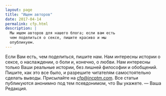 ```yaml
---
layout: page
title: "Ищем авторов"
date: 2017-04-14
permalink: cfp.html
description: |
  Мы ищем авторов для нашего блога; если вам есть
  чем поделиться о сексе, пишите красиво и мы
  опубликуем.
---
```


Если Вам есть, чем поделиться, пишите нам.
Нам интересны истории о сексе, о наслаждении, о боли и, конечно, о любви. Нам
интересны только Ваши реальные истории, без лишней философии и обобщений.
Пишите, как это все было, и разрешите читателям самостоятельно сделать выводы.
Присылайте на [cfp@incptm.com](mailto:cfp@incptm.com).
Все статьи публикуются анонимно под тем псевдонимом, что Вы укажете.
&mdash; Ваша Редакция.
